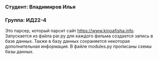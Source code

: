 ### Студент: Владимиров Илья


### Группа: ИД22-4


Это парсер, который парсит сайт https://www.kinoafisha.info. Запускается из файла par.py для каждого фильма создается запись
в базе данных. Также в базу данных сохраняется некоторая дополнительная информация. В файле modules.py прописаны схемы базы
данных.
